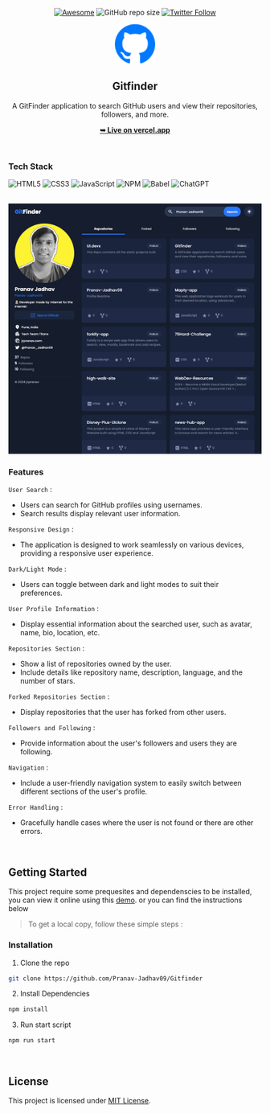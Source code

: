 <div align="center">

[![Awesome](https://awesome.re/badge.svg)](https://awesome.re)
![GitHub repo size](https://img.shields.io/github/repo-size/Pranav-Jadhav09/Gitfinder)
[![Twitter Follow](https://img.shields.io/twitter/follow/Pranav_Jadhav09?style=social)](https://twitter.com/Pranav_Jadhav09)

<img src="./favicon.svg" alt="Logo" height="80"  >

## Gitfinder

A GitFinder application to search GitHub users and view their repositories, followers, and more.

<a href="https://modern-gitfinder.vercel.app/"><strong>➥ Live on vercel.app</strong></a>

</div>

<br />

### Tech Stack

![HTML5](https://img.shields.io/badge/HTML_5-%23E34F26.svg?style=flat&logo=html5&logoColor=white)
![CSS3](https://img.shields.io/badge/CSS_3-%231572B6.svg?style=flat&logo=css3&logoColor=white)
![JavaScript](https://img.shields.io/badge/JavaScript-%23323330.svg?style=flat&logo=javascript&logoColor=%23F7DF1E)
![NPM](https://img.shields.io/badge/NPM-%23CB3837.svg?style=flat&logo=npm&logoColor=white)
![Babel](https://img.shields.io/badge/Babel-F9DC3e?style=flat&logo=babel&logoColor=black)
![ChatGPT](https://img.shields.io/badge/ChatGPT-74aa9c?style=flat&logo=openai&logoColor=white)

<br />

<img src="./src/assets/screen.png" alt="screen"  >

<br />

### Features

`User Search` :

- Users can search for GitHub profiles using usernames.
- Search results display relevant user information.

`Responsive Design` :

- The application is designed to work seamlessly on various devices, providing a responsive user experience.

`Dark/Light Mode` :

- Users can toggle between dark and light modes to suit their preferences.

`User Profile Information` :

- Display essential information about the searched user, such as avatar, name, bio, location, etc.

`Repositories Section` :

- Show a list of repositories owned by the user.
- Include details like repository name, description, language, and the number of stars.

`Forked Repositories Section` :

- Display repositories that the user has forked from other users.

`Followers and Following` :

- Provide information about the user's followers and users they are following.

`Navigation` :

- Include a user-friendly navigation system to easily switch between different sections of the user's profile.

`Error Handling` :

- Gracefully handle cases where the user is not found or there are other errors.

<br />

## Getting Started

This project require some prequesites and dependenscies to be installed, you can view it online using this [demo](https://modern-gitfinder.vercel.app/). or you can find the instructions below

> To get a local copy, follow these simple steps :

### Installation

1. Clone the repo

```sh
git clone https://github.com/Pranav-Jadhav09/Gitfinder
```

2. Install Dependencies

```bash
npm install
```

3. Run start script

```bash
npm run start
```

<br />

## License

This project is licensed under [MIT License](./LICENSE).
